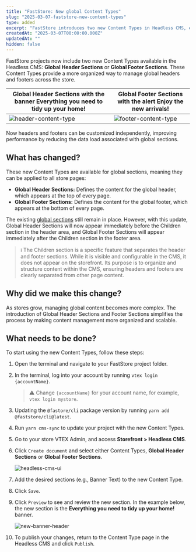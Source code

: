 ```yaml
---
title: "FastStore: New global Content Types"
slug: "2025-03-07-faststore-new-content-types"
type: added
excerpt: "FastStore introduces two new Content Types in Headless CMS, enabling better organization and scalability for headers and footers across all store pages."
createdAt: "2025-03-07T00:00:00.000Z"
updatedAt: ""
hidden: false
---
```


FastStore projects now include two new Content Types available in the Headless CMS: **Global Header Sections** or **Global Footer Sections**. These Content Types provide a more organized way to manage global headers and footers across the store.

| Global Header Sections with the banner **Everything you need to tidy up your home!** | Global Footer Sections with the alert **Enjoy the new arrivals!** |
| -------------------------------- | ------------------------------ |
|  ![header-content-type](https://vtexhelp.vtexassets.com/assets/docs/src/new-section___861ccac1997461c0e5a7fd06bd460cb0.png)  |    ![footer-content-type](https://vtexhelp.vtexassets.com/assets/docs/src/new-section-footer___568b53489a6345f82ce8089dab53f16a.png)                            |

Now headers and footers can be customized independently, improving performance by reducing the data load associated with global sections.

## What has changed?

These new Content Types are available for global sections, meaning they can be applied to all store pages:

- **Global Header Sections:** Defines the content for the global header, which appears at the top of every page.
- **Global Footer Sections:** Defines the content for the global footer, which appears at the bottom of every page.

The existing [global sections](https://docs.google.com/document/d/1im0qARU2cy8VBOhgNYUQKHSbAnqvcV_Osl0tr2ThIEc/edit?tab=t.0) still remain in place. However, with this update, Global Header Sections will now appear immediately before the Children section in the header area, and Global Footer Sections will appear immediately after the Children section in the footer area.

> ℹ The Children section is a specific feature that separates the header and footer sections. While it is visible and configurable in the CMS, it does not appear on the storefront. Its purpose is to organize and structure content within the CMS, ensuring headers and footers are clearly separated from other page content.

## Why did we make this change?

As stores grow, managing global content becomes more complex. The introduction of Global Header Sections and Footer Sections simplifies the process by making content management more organized and scalable.

## What needs to be done?

To start using the new Content Types, follow these steps:

1. Open the terminal and navigate to your FastStore project folder.
2. In the terminal, log into your account by running `vtex login {accountName}`.

    > ⚠ Change `{accountName}` for your account name, for example, `vtex login mystore`.

3. Updating the `@fastore/cli` package version by running `yarn add @faststore/cli@latest`.
4. Run `yarn cms-sync` to update your project with the new Content Types.
5. Go to your store VTEX Admin, and access **Storefront > Headless CMS**.
6. Click `Create document` and select either Content Types, **Global Header Sections** or **Global Footer Sections**.

    ![headless-cms-ui](https://vtexhelp.vtexassets.com/assets/docs/src/new-content-types___f6dfa0fbca91bc23f88a6f022a686596.gif)

7. Add the desired sections (e.g., Banner Text) to the new Content Type.
8. Click `Save`.
9. Click `Preview` to see and review the new section. In the example below, the new section is the **Everything you need to tidy up your home!** banner.

    ![new-banner-header](https://vtexhelp.vtexassets.com/assets/docs/src/new-section___861ccac1997461c0e5a7fd06bd460cb0.png)

10. To publish your changes, return to the Content Type page in the Headless CMS and click `Publish`.
